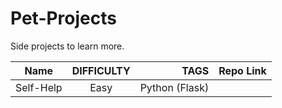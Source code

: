 # Pet-Projects
Side projects to learn more.


| Name      | DIFFICULTY  | TAGS  | Repo Link |
| ------------- |:----------------:| -----------:|------:| 
| Self-Help |  Easy | Python (Flask) || <a href="https://github.com/Nowshin1077/Self-Help">Solution</a>|

